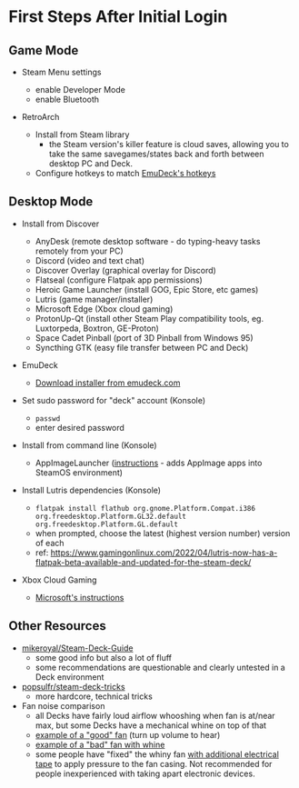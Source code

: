 # First Steps After Initial Login

## Game Mode

- Steam Menu settings
  - enable Developer Mode
  - enable Bluetooth

- RetroArch
  - Install from Steam library 
    - the Steam version's killer feature is cloud saves, allowing you to take the same savegames/states back and forth between desktop PC and Deck.
  - Configure hotkeys to match [EmuDeck's hotkeys](https://github.com/dragoonDorise/EmuDeck)

## Desktop Mode

- Install from Discover
  - AnyDesk (remote desktop software - do typing-heavy tasks remotely from your PC)
  - Discord (video and text chat)
  - Discover Overlay (graphical overlay for Discord)
  - Flatseal (configure Flatpak app permissions)
  - Heroic Game Launcher (install GOG, Epic Store, etc games)
  - Lutris (game manager/installer)
  - Microsoft Edge (Xbox cloud gaming)
  - ProtonUp-Qt (install other Steam Play compatibility tools, eg. Luxtorpeda, Boxtron, GE-Proton)
  - Space Cadet Pinball (port of 3D Pinball from Windows 95)
  - Syncthing GTK (easy file transfer between PC and Deck)
  
- EmuDeck
  - [Download installer from emudeck.com](https://www.emudeck.com/)

- Set sudo password for "deck" account (Konsole)
  - `passwd`
  - enter desired password

- Install from command line (Konsole)
  - AppImageLauncher ([instructions](https://www.reddit.com/r/SteamDeck/comments/t9xwte/how_to_automatically_integrate_appimage_apps_into/) - adds AppImage apps into SteamOS environment)
  
- Install Lutris dependencies (Konsole)
  - `flatpak install flathub org.gnome.Platform.Compat.i386 org.freedesktop.Platform.GL32.default org.freedesktop.Platform.GL.default`
  - when prompted, choose the latest (highest version number) version of each
  - ref: https://www.gamingonlinux.com/2022/04/lutris-now-has-a-flatpak-beta-available-and-updated-for-the-steam-deck/

- Xbox Cloud Gaming
  - [Microsoft's instructions](https://support.microsoft.com/en-gb/topic/xbox-cloud-gaming-in-microsoft-edge-with-steam-deck-43dd011b-0ce8-4810-8302-965be6d53296)

## Other Resources

- [mikeroyal/Steam-Deck-Guide](https://github.com/mikeroyal/Steam-Deck-Guide)
  - some good info but also a lot of fluff
  - some recommendations are questionable and clearly untested in a Deck environment
- [popsulfr/steam-deck-tricks](https://gitlab.com/popsulfr/steam-deck-tricks)
  - more hardcore, technical tricks
- Fan noise comparison
  - all Decks have fairly loud airflow whooshing when fan is at/near max, but some Decks have a mechanical whine on top of that
  - [example of a "good" fan](https://www.youtube.com/watch?v=UEY_FsvwBlo) (turn up volume to hear)
  - [example of a "bad" fan with whine](https://www.youtube.com/watch?v=s51a2kQJH0Y)
  - some people have "fixed" the whiny fan [with additional electrical tape](https://www.theverge.com/23047412/valve-steam-deck-fan-tape-fix-noise-whine) to apply pressure to the fan casing. Not recommended for people inexperienced with taking apart electronic devices.
